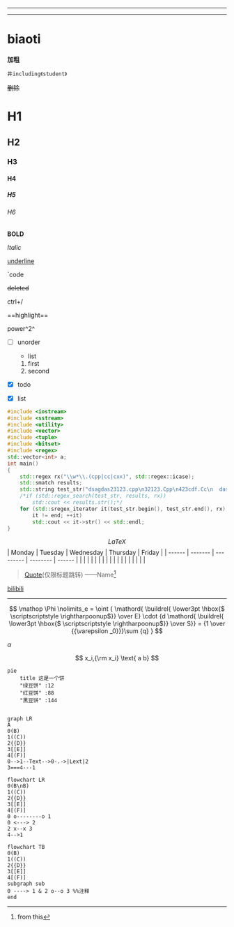
---

---
# biaoti
**加粗**
```
井including《student》

```

~~删除~~





# H1

## H2

### H3

#### H4

##### H5

###### H6

**BOLD**

*Italic*

<u>underline</u>

`code

~~deleted~~

ctrl+/

==highlight==

power^2^



- [ ] unorder

  - list

  1. first
  2. second

- [x] todo
- [x] list

```c++
#include <iostream>
#include <sstream>
#include <utility>
#include <vector>
#include <tuple>
#include <bitset>
#include <regex>
std::vector<int> a;
int main()
{
	std::regex rx("\\w*\\.(cpp|cc|cxx)", std::regex::icase);
	std::smatch results;
	std::string test_str("dsagdas23123.cpp\n32123.Cpp\n423cdf.Cc\n	dasd.txt\n213asdf\nasd.ad");
	/*if (std::regex_search(test_str, results, rx))
		std::cout << results.str();*/
	for (std::sregex_iterator it(test_str.begin(), test_str.end(), rx), end;
		it != end; ++it)
		std::cout << it->str() << std::endl;
}
```


$$
LaTeX
$$
| Monday | Tuesday | Wednesday | Thursday | Friday |
| ------ | ------- | --------- | -------- | ------ |
|        |         |           |          |        |
|        |         |           |          |        |
|        |         |           |          |        |

> [Quote](#H3)(仅限标题跳转)		——Name[^1]

[bilibili](bilibili.com)

<!--注释-->

----



[^1]:from this

$$
\mathop \Phi \nolimits_e = \oint { \mathord{ \buildrel{ \lower3pt \hbox{$ \scriptscriptstyle \rightharpoonup$}} \over E} \cdot {d \mathord{ \buildrel{ \lower3pt \hbox{$ \scriptscriptstyle \rightharpoonup$}} \over S}}  = {1 \over {{\varepsilon _0}}}\sum {q} }
$$



$\alpha$

$$
x_i,{\rm x_i}
\text{ a b}
$$



```mermaid
pie
	title 这是一个饼
	"绿豆饼" :12
	"红豆饼" :88
	"黑豆饼" :144
	
```

```mermaid
graph LR
A
0(B)
1((C))
2{{D}}
3[[E]]
4[(F)]
0-->1--Text-->0-.->|Lext|2
3===4---1
```

```mermaid
flowchart LR
0(B\nB)
1((C))
2{{D}}
3[[E]]
4[(F)]
0 o--------o 1
0 <---> 2
2 x--x 3
4-->1
```

```mermaid
flowchart TB
0(B)
1((C))
2{{D}}
3[[E]]
4[(F)]
subgraph sub
0 ----> 1 & 2 o--o 3 %%注释
end
```